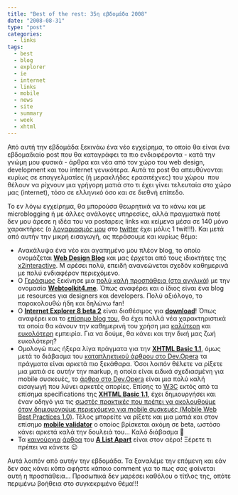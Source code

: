 ```yaml
---
title: "Best of the rest: 35η εβδομάδα 2008"
date: "2008-08-31"
type: "post"
categories:
  - links
tags:
  - best
  - blog
  - explorer
  - ie
  - internet
  - links
  - mobile
  - news
  - site
  - summary
  - week
  - xhtml
---
```


Από αυτή την εβδομάδα ξεκινάω ένα νέο εγχείρημα, το οποίο θα είναι ένα εβδομαδιαίο post που θα καταγράφει τα πιο ενδιαφέροντα - κατά την γνώμη μου φυσικά - άρθρα και νέα από τον χώρο του web design, development και του internet γενικότερα. Αυτά τα post θα απευθύνονται κυρίως σε επαγγελματίες (ή μερακλήδες ερασιτέχνες) του χώρου  που θέλουν να ρίχνουν μια γρήγορη ματιά στο τι έχει γίνει τελευταία στο χώρο μας (internet), τόσο σε ελληνικό όσο και σε διεθνή επίπεδο.

Το εν λόγω εγχείρημα, θα μπορούσα θεωρητικά να το κάνω και με microblogging ή με άλλες ανάλογες υπηρεσίες, αλλά πραγματικά ποτέ δεν μου άρεσε η ιδέα του να postαρεις links και κείμενα μέσα σε 140 μόνο χαρακτήρες (ο [λογαριασμός μου](http://twitter.com/tsevdosjohn "Tsevdos account on twitter") στο [twitter](http://twitter.com/ "Twitter microblogging service") έχει μόλις 1 twit!!!). Και μετά από αυτήν την μικρή εισαγωγή, ας περάσουμε και κυρίως θέμα:

- Ανακάλυψα ένα νέο και αγαπημένο μου πλέον blog, το οποίο ονομάζεται [**Web Design Blog**](http://www.webdesignblog.gr/ "Web Design Blog") και μας έρχεται από τους ιδιοκτήτες της [x2interactive](http://www.x2interactive.co.uk/ "x2interactive company"). Μ αρέσει πολύ, επειδή ανανεώνεται σχεδόν καθημερινά με πολύ ενδιαφέρον περιεχόμενο.
- Ο [Γεράσιμος](http://theportraitofageek.com/ "The Portrait of a Geek blog") ξεκίνησε μια [πολύ καλή προσπάθεια (στα αγγλικά)](http://theportraitofageek.com/blog/?p=163 "New blog from Gerasimo") με την ονομασία [**Webtoolkit4.me**](http://webtoolkit4.me/ "Webtool kit 4 me"). Όπως αναφέρει και ο ίδιος είναι ένα blog με resources για designers και developers. Πολύ αξιόλογο, το παρακολουθώ ήδη και δηλώνω fan!
- Ο [**Ιnternet Explorer 8 beta 2**](http://blogs.msdn.com/ie/archive/2008/08/27/internet-explorer-8-beta-2-now-available.aspx "internet Explorer 8 beta 2") είναι διαθέσιμος για [**download**](http://www.microsoft.com/windows/internet-explorer/beta/ "Download Internet Explorer 8 beta 2")! Όπως αναφέρει και το [επίσημο blog του](http://blogs.msdn.com/ie/ "internet Explorer official blog"), θα έχει πολλά νέα χαρακτηριστικά τα οποία θα κάνουν την καθημερινή του χρήση μια [καλύτερη](http://blogs.msdn.com/ie/archive/2008/08/28/part-i-better-everyday-browsing.aspx "Better browsing with IE 8") και [ευκολότερη](http://blogs.msdn.com/ie/archive/2008/08/28/part-ii-better-everyday-browsing.aspx "Better browsing with IE 8") εμπειρία. Για να δούμε, θα κάνει και την δική μας ζωή ευκολότερη?
- Ομολογώ πως ήξερα λίγα πράγματα για την [**XHTML Basic 1.1**](http://www.w3.org/TR/xhtml-basic/ "XHTML basic 1.1"), όμως μετά το διάβασμα του [καταπληκτικού άρθρου στο Dev.Opera](http://dev.opera.com/articles/view/mobile-markup-xhtml-basic-1-1/ "Dev.Opera article on XHTML basic 1.1") τα πράγματα είναι αρκετά πιο ξεκάθαρα. Όσοι λοιπόν θέλετε να ρίξετε μια ματιά σε αυτήν την markup, η οποία είναι ειδικά σχεδιασμένη για mobile συσκευές, το [άρθρο στο Dev.Opera](http://dev.opera.com/articles/view/mobile-markup-xhtml-basic-1-1/ "Dev.Opera article on XHTML basic 1.1") είναι μια πολύ καλή εισαγωγή που λύνει αρκετές απορίες. Επίσης το [W3C](http://www.w3.org/ "W3C site") εκτός από τα επίσημα specifications της [**XHTML Basic 1.1**](http://www.w3.org/TR/xhtml-basic/ "XHTML basic 1.1 specifications"), έχει δημιουργήσει και έναν οδηγό για τις [σωστές πρακτικές που πρέπει να ακολουθούμε όταν δημιουργούμε περιεχόμενο για mobile συσκευές (Mobile Web Best Practices 1.0)](http://www.w3.org/TR/mobile-bp/ "Mobile Web Best Practices from W3C"). Τέλος μπορείτε να ρίξετε και μια ματιά και στον επίσημο [**mobile validator**](http://validator.w3.org/mobile/ "Mobile validator from W3C") ο οποίος βρίσκεται ακόμη σε beta, ωστόσο κάνει αρκετά καλά την δουλειά του... Καλό διάβασμα 🙂
- Τα [καινούργια](http://www.alistapart.com/articles/mappingmemory "Mapping Memory: Web Designer as Information Cartographer article from list apart") [άρθρα](http://www.alistapart.com/articles/sprites2 "CSS Sprites2 - It's JavaScript Time from List Apart") του [**A List Apart**](http://www.alistapart.com/ "A List Apart") είναι στον αέρα! Ξέρετε τι πρέπει να κάνετε 😉

Αυτά λοιπόν από αυτήν την εβδομάδα. Τα ξαναλέμε την επόμενη και εάν δεν σας κάνει κόπο αφήστε κάποιο comment για το πως σας φαίνεται αυτή η προσπάθεια... Προσωπικά δεν μαρέσει καθόλου ο τίτλος της, οπότε περιμένω βοήθεια στο συγκεκριμένο θέμα!!!
